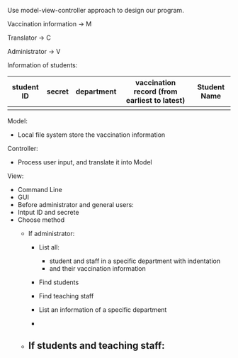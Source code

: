 Use model-view-controller approach to design our program. 

Vaccination information -> M

Translator -> C

Administrator -> V

Information of students:

| student ID | secret | department | vaccination record (from earliest to latest) | Student Name |
| ---------- | ------ | ---------- | -------------------------------------------- | ------------ |
|            |        |            |                                              |              |



Model:

- Local file system store the vaccination information

Controller:

- Process user input, and translate it into Model 

View:

- Command Line
- GUI
- Before administrator and general users:
- Intput ID and secrete
- Choose method
  - If administrator:
    - List all: 
      - student and staff in a specific department with indentation
      - and their vaccination information

    - Find students
    - Find teaching staff
    - List an information of a specific department
    - 

  - If students and teaching staff:
    - 


